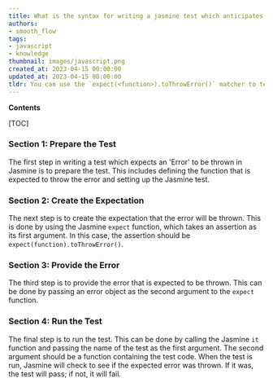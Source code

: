 ```yaml
---
title: What is the syntax for writing a jasmine test which anticipates an 'error' to be thrown?
authors:
- smooth_flow
tags:
- javascript
- knowledge
thumbnail: images/javascript.png
created_at: 2023-04-15 00:00:00
updated_at: 2023-04-15 00:00:00
tldr: You can use the `expect(<function>).toThrowError()` matcher to test that an `Error` is thrown in Jasmine.
---
```


**Contents**

[TOC]

### Section 1: Prepare the Test

The first step in writing a test which expects an 'Error' to be thrown in Jasmine is to prepare the test. This includes defining the function that is expected to throw the error and setting up the Jasmine test.

### Section 2: Create the Expectation

The next step is to create the expectation that the error will be thrown. This is done by using the Jasmine `expect` function, which takes an assertion as its first argument. In this case, the assertion should be `expect(function).toThrowError()`.

### Section 3: Provide the Error

The third step is to provide the error that is expected to be thrown. This can be done by passing an error object as the second argument to the `expect` function.

### Section 4: Run the Test

The final step is to run the test. This can be done by calling the Jasmine `it` function and passing the name of the test as the first argument. The second argument should be a function containing the test code. When the test is run, Jasmine will check to see if the expected error was thrown. If it was, the test will pass; if not, it will fail.

